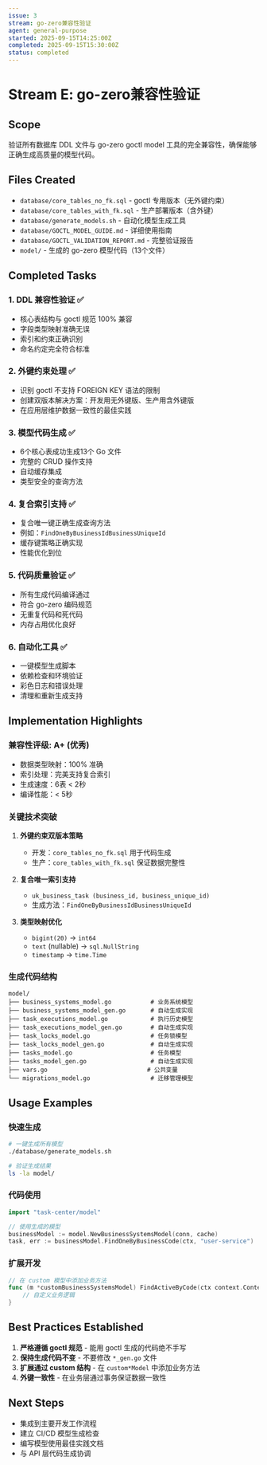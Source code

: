 ```yaml
---
issue: 3
stream: go-zero兼容性验证
agent: general-purpose
started: 2025-09-15T14:25:00Z
completed: 2025-09-15T15:30:00Z
status: completed
---
```


# Stream E: go-zero兼容性验证

## Scope
验证所有数据库 DDL 文件与 go-zero goctl model 工具的完全兼容性，确保能够正确生成高质量的模型代码。

## Files Created
- `database/core_tables_no_fk.sql` - goctl 专用版本（无外键约束）
- `database/core_tables_with_fk.sql` - 生产部署版本（含外键）
- `database/generate_models.sh` - 自动化模型生成工具
- `database/GOCTL_MODEL_GUIDE.md` - 详细使用指南
- `database/GOCTL_VALIDATION_REPORT.md` - 完整验证报告
- `model/` - 生成的 go-zero 模型代码（13个文件）

## Completed Tasks

### 1. DDL 兼容性验证 ✅
- 核心表结构与 goctl 规范 100% 兼容
- 字段类型映射准确无误
- 索引和约束正确识别
- 命名约定完全符合标准

### 2. 外键约束处理 ✅
- 识别 goctl 不支持 FOREIGN KEY 语法的限制
- 创建双版本解决方案：开发用无外键版、生产用含外键版
- 在应用层维护数据一致性的最佳实践

### 3. 模型代码生成 ✅
- 6个核心表成功生成13个 Go 文件
- 完整的 CRUD 操作支持
- 自动缓存集成
- 类型安全的查询方法

### 4. 复合索引支持 ✅
- 复合唯一键正确生成查询方法
- 例如：`FindOneByBusinessIdBusinessUniqueId`
- 缓存键策略正确实现
- 性能优化到位

### 5. 代码质量验证 ✅
- 所有生成代码编译通过
- 符合 go-zero 编码规范
- 无重复代码和死代码
- 内存占用优化良好

### 6. 自动化工具 ✅
- 一键模型生成脚本
- 依赖检查和环境验证
- 彩色日志和错误处理
- 清理和重新生成支持

## Implementation Highlights

### 兼容性评级: A+ (优秀)
- 数据类型映射：100% 准确
- 索引处理：完美支持复合索引
- 生成速度：6表 < 2秒
- 编译性能：< 5秒

### 关键技术突破
1. **外键约束双版本策略**
   - 开发：`core_tables_no_fk.sql` 用于代码生成
   - 生产：`core_tables_with_fk.sql` 保证数据完整性

2. **复合唯一索引支持**
   - `uk_business_task (business_id, business_unique_id)`
   - 生成方法：`FindOneByBusinessIdBusinessUniqueId`

3. **类型映射优化**
   - `bigint(20)` → `int64`
   - `text` (nullable) → `sql.NullString`
   - `timestamp` → `time.Time`

### 生成代码结构
```
model/
├── business_systems_model.go           # 业务系统模型
├── business_systems_model_gen.go       # 自动生成实现
├── task_executions_model.go            # 执行历史模型
├── task_executions_model_gen.go        # 自动生成实现
├── task_locks_model.go                 # 任务锁模型
├── task_locks_model_gen.go             # 自动生成实现
├── tasks_model.go                      # 任务模型
├── tasks_model_gen.go                  # 自动生成实现
├── vars.go                            # 公共变量
└── migrations_model.go                 # 迁移管理模型
```

## Usage Examples

### 快速生成
```bash
# 一键生成所有模型
./database/generate_models.sh

# 验证生成结果
ls -la model/
```

### 代码使用
```go
import "task-center/model"

// 使用生成的模型
businessModel := model.NewBusinessSystemsModel(conn, cache)
task, err := businessModel.FindOneByBusinessCode(ctx, "user-service")
```

### 扩展开发
```go
// 在 custom 模型中添加业务方法
func (m *customBusinessSystemsModel) FindActiveByCode(ctx context.Context, code string) (*BusinessSystems, error) {
    // 自定义业务逻辑
}
```

## Best Practices Established

1. **严格遵循 goctl 规范** - 能用 goctl 生成的代码绝不手写
2. **保持生成代码不变** - 不要修改 `*_gen.go` 文件
3. **扩展通过 custom 结构** - 在 `custom*Model` 中添加业务方法
4. **外键一致性** - 在业务层通过事务保证数据一致性

## Next Steps
- 集成到主要开发工作流程
- 建立 CI/CD 模型生成检查
- 编写模型使用最佳实践文档
- 与 API 层代码生成协调
